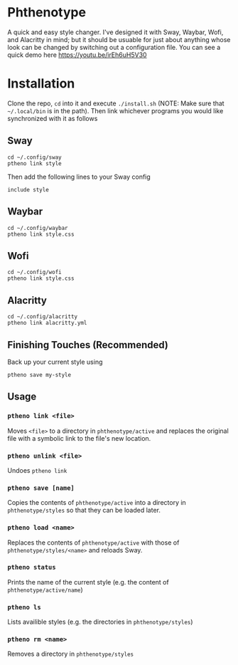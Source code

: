 # Phthenotype
A quick and easy style changer. I've designed it with Sway, Waybar, Wofi, and Alacritty in mind; but it should be usuable for just about anything whose look can be changed by switching out a configuration file. You can see a quick demo here https://youtu.be/irEh6uH5V30

# Installation
Clone the repo, `cd` into it and execute `./install.sh` (NOTE: Make sure that `~/.local/bin` is in the path). Then link whichever programs you would like synchronized with it as follows

## Sway
```
cd ~/.config/sway
ptheno link style
```

Then add the following lines to your Sway config
```
include style
```

## Waybar
```
cd ~/.config/waybar
ptheno link style.css
```

## Wofi
```
cd ~/.config/wofi
ptheno link style.css
```

## Alacritty
```
cd ~/.config/alacritty
ptheno link alacritty.yml
```

## Finishing Touches (Recommended)
Back up your current style using
```
ptheno save my-style
```


## Usage
### `ptheno link <file>` 
Moves `<file>` to a directory in `phthenotype/active` and replaces the original file with a symbolic link to the file's new location.

### `ptheno unlink <file>`
Undoes `ptheno link`

### `ptheno save [name]`
Copies the contents of `phthenotype/active` into a directory in `phthenotype/styles` so that they can be loaded later.

### `ptheno load <name>`
Replaces the contents of `phthenotype/active` with those of `phthenotype/styles/<name>` and reloads Sway. 

### `ptheno status`
Prints the name of the current style (e.g. the content of `phthenotype/active/name`)

### `ptheno ls`
Lists availible styles (e.g. the directories in `phthenotype/styles`)

### `ptheno rm <name>`
Removes a directory in `phthenotype/styles`

